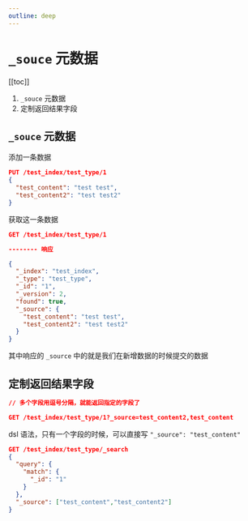 ```yaml
---
outline: deep
---
```

# `_souce` 元数据

[[toc]]

1. `_souce` 元数据
2. 定制返回结果字段

## `_souce` 元数据

添加一条数据

```json
PUT /test_index/test_type/1
{
  "test_content": "test test",
  "test_content2": "test test2"
}

```

获取这一条数据

```json
GET /test_index/test_type/1

-------- 响应

{
  "_index": "test_index",
  "_type": "test_type",
  "_id": "1",
  "_version": 2,
  "found": true,
  "_source": {
    "test_content": "test test",
    "test_content2": "test test2"
  }
}
```

其中响应的 `_source` 中的就是我们在新增数据的时候提交的数据

## 定制返回结果字段

```json
// 多个字段用逗号分隔，就能返回指定的字段了

GET /test_index/test_type/1?_source=test_content2,test_content
```

dsl 语法，只有一个字段的时候，可以直接写 `"_source": "test_content"`

```json
GET /test_index/test_type/_search
{
  "query": {
    "match": {
      "_id": "1"
    }
  },
  "_source": ["test_content","test_content2"]
}
```
